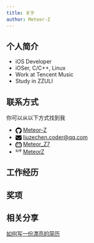 ```yaml
---
title: 关于
author: Meteor-Z
---
```


## 个人简介

- iOS Developer
- iOSer, C/C++, Linux
- Work at Tencent Music
- Study in ZZULI

## 联系方式

你可以从以下方式找到我

- <img src="/images/logo/github.svg" width="16" style="vertical-align: middle;"/> [Meteor-Z](https://github.com/Meteor-Z)
- <img src="/images/logo/envelope.svg" width="16" style="vertical-align: middle;"/> [liuzechen.coder@qq.com](mailto:liuzechen.coder@qq.com)
- <img src="/images/logo/bilibili.svg" width="16" style="vertical-align: middle;"> [Meteor_Z7](https://space.bilibili.com/169994035)
- <img src="/images/logo/zhihu.svg" width="16" style="vertical-aligin; middle;"> [MeteorZ](https://www.zhihu.com/people/newlzc)

## 工作经历

## 奖项

## 相关分享

[如何写一份漂亮的简历](/pdf/如何写一份漂亮的简历.pdf)



